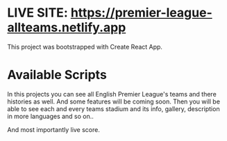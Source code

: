 # LIVE SITE: https://premier-league-allteams.netlify.app
This project was bootstrapped with Create React App.

# Available Scripts

In this projects you can see all English Premier League's teams and there histories as well.
And some features will be coming soon. Then you will be able to see each and every teams stadium and its info, gallery, description in more languages and so on..

And most importantly live score.
